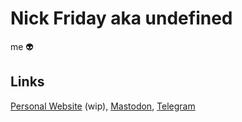 # Nick Friday aka undefined

me 👽️

## Links

[Personal Website](https://nfrid.ru) (wip),
[Mastodon](https://mastodon.ml/@nf),
[Telegram](https://t.me/nfrid5)
